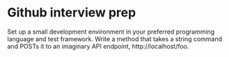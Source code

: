# Github interview prep

Set up a small development environment in your preferred programming language and test framework. Write a method that takes a string command and POSTs it to an imaginary API endpoint, http://localhost/foo.